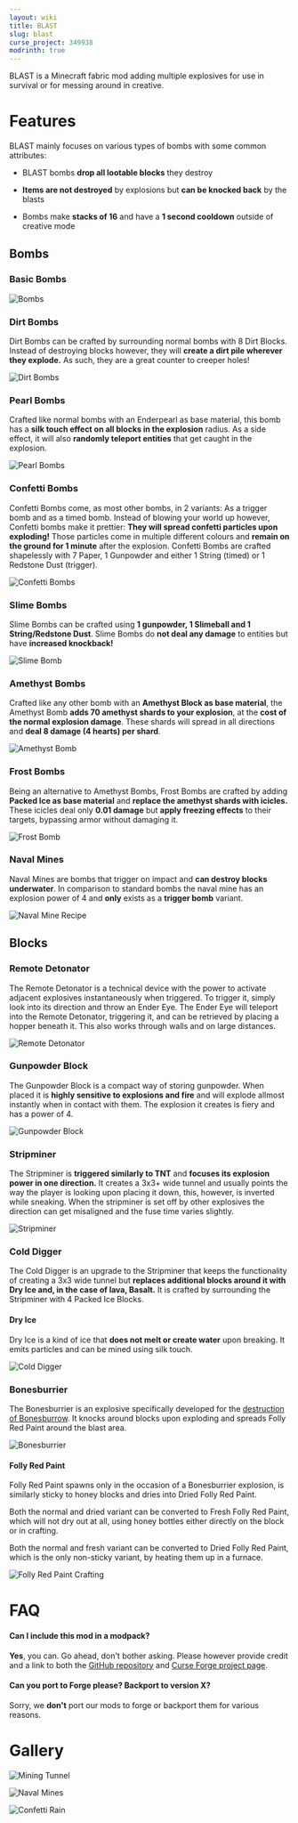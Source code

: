 ```yaml
---
layout: wiki
title: BLAST
slug: blast
curse_project: 349938
modrinth: true
---
```


BLAST is a Minecraft fabric mod adding multiple explosives for use in survival or for messing around in creative.

# Features

BLAST mainly focuses on various types of bombs with some common attributes:

- BLAST bombs **drop all lootable blocks** they destroy

- **Items are not destroyed** by explosions but **can be knocked back** by the blasts

- Bombs make **stacks of 16** and have a **1 second cooldown** outside of creative mode

  

## Bombs

### Basic Bombs

![Bombs](blast/Grid.png)

### Dirt Bombs

Dirt Bombs can be crafted by surrounding normal bombs with 8 Dirt Blocks. Instead of destroying blocks however, they will **create a dirt pile wherever they explode.** As such, they are a great counter to creeper holes!

![Dirt Bombs](blast/DirtBombs.png)

### Pearl Bombs

Crafted like normal bombs with an Enderpearl as base material, this bomb has a **silk touch effect on all blocks in the explosion** radius. As a side effect, it will also **randomly teleport entities** that get caught in the explosion.

![Pearl Bombs](blast/PearlBombs.png)

### Confetti Bombs

Confetti Bombs come, as most other bombs, in 2 variants: As a trigger bomb and as a timed bomb. Instead of blowing your world up however, Confetti bombs make it prettier: **They will spread confetti particles upon exploding!** Those particles come in multiple different colours and **remain on the ground for 1 minute** after the explosion. Confetti Bombs are crafted shapelessly with 7 Paper, 1 Gunpowder and either 1 String (timed) or 1 Redstone Dust (trigger).

![Confetti Bombs](blast/ConfettiBombs.png)

### Slime Bombs

Slime Bombs can be crafted using **1 gunpowder, 1 Slimeball and 1 String/Redstone Dust**. Slime Bombs do **not deal any damage** to entities but have **increased knockback!**

![Slime Bomb](blast/SlimeBomb.png)

### Amethyst Bombs

Crafted like any other bomb with an **Amethyst Block as base material**, the Amethyst Bomb **adds 70 amethyst shards to your explosion**, at the **cost of the normal explosion damage**. These shards will spread in all directions and **deal 8 damage (4 hearts) per shard**.

![Amethyst Bomb](blast/AmethystBomb.png)

### Frost Bombs

Being an alternative to Amethyst Bombs, Frost Bombs are crafted by adding **Packed Ice as base material** and **replace the amethyst shards with icicles.** These icicles deal only **0.01 damage** but **apply freezing effects** to their targets, bypassing armor without damaging it.

![Frost Bomb](blast/FrostBomb.png)

### Naval Mines

Naval Mines are bombs that trigger on impact and **can destroy blocks underwater**. In comparison to standard bombs the naval mine has an explosion power of 4 and **only** exists as a **trigger bomb** variant.

![Naval Mine Recipe](blast/NavalMineRecipe.png)



## Blocks

### Remote Detonator

The Remote Detonator is a technical device with the power to activate adjacent explosives instantaneously when triggered. To trigger it, simply look into its direction and throw an Ender Eye. The Ender Eye will teleport into the Remote Detonator, triggering it, and can be retrieved by placing a hopper beneath it. This also works through walls and on large distances.

![Remote Detonator](blast/RemoteDetonator.png)

### Gunpowder Block

The Gunpowder Block is a compact way of storing gunpowder. When placed it is **highly sensitive to explosions and fire** and will explode allmost instantly when in contact with them. The explosion it creates is fiery and has a power of 4.

![Gunpowder Block](blast/GunpowderBlock.png)

### Stripminer

The Stripminer is **triggered similarly to TNT** and **focuses its explosion power in one direction.** It creates a 3x3+ wide tunnel and usually points the way the player is looking upon placing it down, this, however, is inverted while sneaking.
When the stripminer is set off by other explosives the direction can get misaligned and the fuse time varies slightly.

![Stripminer](blast/Stripminer.png)

### Cold Digger

The Cold Digger is an upgrade to the Stripminer that keeps the functionality of creating a 3x3 wide tunnel but **replaces additional blocks around it with Dry Ice and, in the case of lava, Basalt.** It is crafted by surrounding the Stripminer with 4 Packed Ice Blocks.

#### Dry Ice

Dry Ice is a kind of ice that **does not melt or create water** upon breaking. It emits particles and can be mined using silk touch.

![Cold Digger](blast/ColdDigger.png)


### Bonesburrier

The Bonesburrier is an explosive specifically developed for the [destruction of Bonesburrow](https://www.youtube.com/watch?v=RJwjw8IHMG4). It knocks around blocks upon exploding and spreads Folly Red Paint around the blast area.

![Bonesburrier](blast/Bonesburrier.png)

#### Folly Red Paint

Folly Red Paint spawns only in the occasion of a Bonesburrier explosion, is similarly sticky to honey blocks and dries into Dried Folly Red Paint.

Both the normal and dried variant can be converted to Fresh Folly Red Paint, which will not dry out at all, using honey bottles either directly on the block or in crafting.

Both the normal and fresh variant can be converted to Dried Folly Red Paint, which is the only non-sticky variant, by heating them up in a furnace.

![Folly Red Paint Crafting](blast/FollyRedPaint.png)

# FAQ
#### Can I include this mod in a modpack?

**Yes**, you can. Go ahead, don't bother asking. Please  however provide credit and a link to both the [GitHub repository](https://github.com/Ladysnake/BLAST) and  [Curse Forge project page](https://www.curseforge.com/minecraft/mc-mods/blast).

#### Can you port to Forge please? Backport to version X?

Sorry, we **don't** port our mods to forge or backport them for various reasons.



# Gallery

![Mining Tunnel](blast/MiningTunnel.png)

![Naval Mines](blast/NavalMines.png)

![Confetti Rain](blast/ConfettiRain.png)

